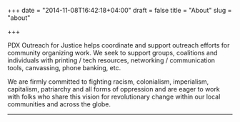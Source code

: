 +++
date = "2014-11-08T16:42:18+04:00"
draft = false
title = "About"
slug = "about"

+++

PDX Outreach for Justice helps coordinate and support outreach efforts for community organizing work. We seek to support groups, coalitions and individuals with printing / tech resources, networking / communication tools, canvassing, phone banking, etc.

We are firmly committed to fighting racism, colonialism, imperialism, capitalism, patriarchy and all forms of oppression and are eager to work with folks who share this vision for revolutionary change within our local communities and across the globe.

-----------

